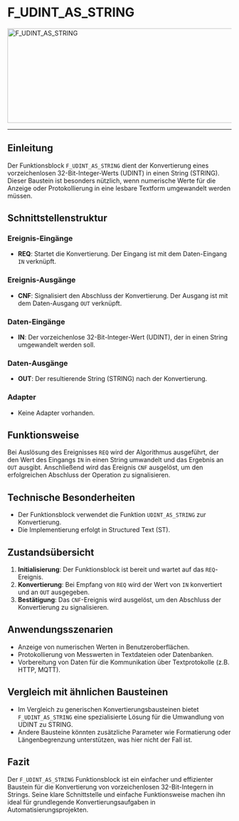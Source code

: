 # F_UDINT_AS_STRING

<img width="1481" height="212" alt="F_UDINT_AS_STRING" src="https://github.com/user-attachments/assets/a7240c03-594a-4f72-a90f-85145981374e" />

* * * * * * * * * *
## Einleitung
Der Funktionsblock `F_UDINT_AS_STRING` dient der Konvertierung eines vorzeichenlosen 32-Bit-Integer-Werts (UDINT) in einen String (STRING). Dieser Baustein ist besonders nützlich, wenn numerische Werte für die Anzeige oder Protokollierung in eine lesbare Textform umgewandelt werden müssen.

## Schnittstellenstruktur

### **Ereignis-Eingänge**
- **REQ**: Startet die Konvertierung. Der Eingang ist mit dem Daten-Eingang `IN` verknüpft.

### **Ereignis-Ausgänge**
- **CNF**: Signalisiert den Abschluss der Konvertierung. Der Ausgang ist mit dem Daten-Ausgang `OUT` verknüpft.

### **Daten-Eingänge**
- **IN**: Der vorzeichenlose 32-Bit-Integer-Wert (UDINT), der in einen String umgewandelt werden soll.

### **Daten-Ausgänge**
- **OUT**: Der resultierende String (STRING) nach der Konvertierung.

### **Adapter**
- Keine Adapter vorhanden.

## Funktionsweise
Bei Auslösung des Ereignisses `REQ` wird der Algorithmus ausgeführt, der den Wert des Eingangs `IN` in einen String umwandelt und das Ergebnis an `OUT` ausgibt. Anschließend wird das Ereignis `CNF` ausgelöst, um den erfolgreichen Abschluss der Operation zu signalisieren.

## Technische Besonderheiten
- Der Funktionsblock verwendet die Funktion `UDINT_AS_STRING` zur Konvertierung.
- Die Implementierung erfolgt in Structured Text (ST).

## Zustandsübersicht
1. **Initialisierung**: Der Funktionsblock ist bereit und wartet auf das `REQ`-Ereignis.
2. **Konvertierung**: Bei Empfang von `REQ` wird der Wert von `IN` konvertiert und an `OUT` ausgegeben.
3. **Bestätigung**: Das `CNF`-Ereignis wird ausgelöst, um den Abschluss der Konvertierung zu signalisieren.

## Anwendungsszenarien
- Anzeige von numerischen Werten in Benutzeroberflächen.
- Protokollierung von Messwerten in Textdateien oder Datenbanken.
- Vorbereitung von Daten für die Kommunikation über Textprotokolle (z.B. HTTP, MQTT).

## Vergleich mit ähnlichen Bausteinen
- Im Vergleich zu generischen Konvertierungsbausteinen bietet `F_UDINT_AS_STRING` eine spezialisierte Lösung für die Umwandlung von UDINT zu STRING.
- Andere Bausteine könnten zusätzliche Parameter wie Formatierung oder Längenbegrenzung unterstützen, was hier nicht der Fall ist.

## Fazit
Der `F_UDINT_AS_STRING` Funktionsblock ist ein einfacher und effizienter Baustein für die Konvertierung von vorzeichenlosen 32-Bit-Integern in Strings. Seine klare Schnittstelle und einfache Funktionsweise machen ihn ideal für grundlegende Konvertierungsaufgaben in Automatisierungsprojekten.
